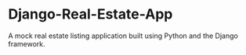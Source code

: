 # Django-Real-Estate-App
A mock real estate listing application built using Python and the Django framework.

